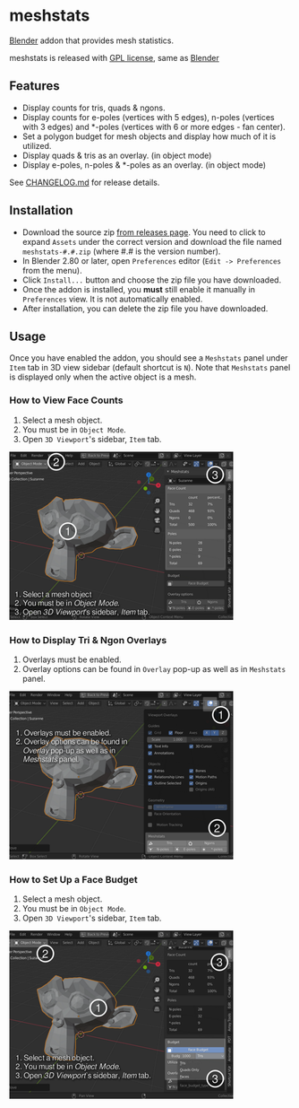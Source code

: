 # meshstats

[Blender](https://www.blender.org/) addon that provides mesh statistics.

meshstats is released with [GPL license](./COPYING.txt), same as [Blender](https://www.blender.org/about/license/)

## Features

- Display counts for tris, quads & ngons.
- Display counts for e-poles (vertices with 5 edges), n-poles (vertices with 3
  edges) and *-poles (vertices with 6 or more edges - fan center).
- Set a polygon budget for mesh objects and display how much of it is
  utilized.
- Display quads & tris as an overlay. (in object mode)
- Display e-poles, n-poles & *-poles as an overlay. (in object mode)

See [CHANGELOG.md](./CHANGELOG.md) for release details.

## Installation

- Download the source zip [from releases
  page](https://github.com/muhuk/meshstats/releases).  You need to click to
  expand `Assets` under the correct version and download the file named
  `meshstats-#.#.zip` (where #.# is the version number).
- In Blender 2.80 or later, open `Preferences` editor (`Edit -> Preferences`
  from the menu).
- Click `Install...` button and choose the zip file you have downloaded.
- Once the addon is installed, you **must** still enable it manually in
  `Preferences` view.  It is not automatically enabled.
- After installation, you can delete the zip file you have downloaded.

## Usage

Once you have enabled the addon, you should see a `Meshstats` panel under
`Item` tab in 3D view sidebar (default shortcut is `N`).  Note that
`Meshstats` panel is displayed only when the active object is a mesh.

### How to View Face Counts

1. Select a mesh object.
2. You must be in `Object Mode`.
3. Open `3D Viewport`'s sidebar, `Item` tab.

![how_to_view_face_counts.png](./img/how_to_view_face_counts.png)

### How to Display Tri & Ngon Overlays

1. Overlays must be enabled.
2. Overlay options can be found in `Overlay` pop-up as well as in `Meshstats`
   panel.

![how_to_enable_overlays.png](./img/how_to_enable_overlays.png)

### How to Set Up a Face Budget

1. Select a mesh object.
2. You must be in `Object Mode`.
3. Open `3D Viewport`'s sidebar, `Item` tab.

![how_to_set_face_budget.png](./img/how_to_set_face_budget.png)
